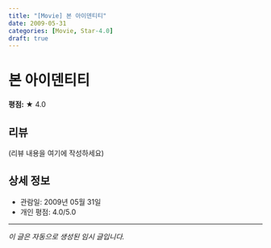 ```yaml
---
title: "[Movie] 본 아이덴티티"
date: 2009-05-31
categories: [Movie, Star-4.0]
draft: true
---
```


# 본 아이덴티티

**평점:** ★ 4.0

## 리뷰

(리뷰 내용을 여기에 작성하세요)

## 상세 정보

- 관람일: 2009년 05월 31일
- 개인 평점: 4.0/5.0

---

*이 글은 자동으로 생성된 임시 글입니다.*
